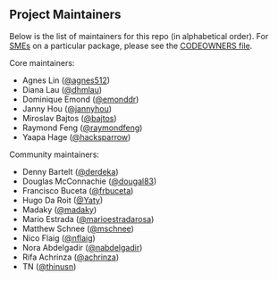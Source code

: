 ## Project Maintainers

Below is the list of maintainers for this repo (in alphabetical order). For
[SMEs](https://en.wikipedia.org/wiki/Subject-matter_expert) on a particular
package, please see the [CODEOWNERS file](CODEOWNERS).

Core maintainers:

- Agnes Lin ([@agnes512](https://github.com/agnes512))
- Diana Lau ([@dhmlau](https://github.com/dhmlau))
- Dominique Emond ([@emonddr](https://github.com/emonddr))
- Janny Hou ([@jannyhou](https://github.com/jannyhou))
- Miroslav Bajtos ([@bajtos](https://github.com/bajtos))
- Raymond Feng ([@raymondfeng](https://github.com/raymondfeng))
- Yaapa Hage ([@hacksparrow](https://github.com/hacksparrow))

Community maintainers:

- Denny Bartelt ([@derdeka](https://github.com/derdeka))
- Douglas McConnachie ([@dougal83](https://github.com/dougal83))
- Francisco Buceta ([@frbuceta](https://github.com/frbuceta))
- Hugo Da Roit ([@Yaty](https://github.com/Yaty))
- Madaky ([@madaky](https://github.com/madaky))
- Mario Estrada ([@marioestradarosa](https://github.com/marioestradarosa))
- Matthew Schnee ([@mschnee](https://github.com/mschnee))
- Nico Flaig ([@nflaig](https://github.com/nflaig))
- Nora Abdelgadir ([@nabdelgadir](https://github.com/nabdelgadir))
- Rifa Achrinza ([@achrinza](https://github.com/achrinza))
- TN ([@thinusn](https://github.com/thinusn))
